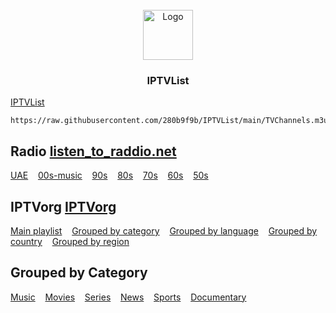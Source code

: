 <!-- PROJECT LOGO -->
<br />
<div align="center">
  <a href="https://280b9f9b.github.io/IPTVList/">
    <img src="https://280b9f9b.github.io/IPTV/Resource/main.png" alt="Logo" width="80" height="80">
  </a>

<h3 align="center">IPTVList</h3>
</div>

[IPTVList](https://280b9f9b.github.io/IPTVList/)

   ```
   https://raw.githubusercontent.com/280b9f9b/IPTVList/main/TVChannels.m3u
   ```

## Radio [listen_to_raddio.net](https://github.com/junguler/listen_to_raddio.net/tree/main?tab=readme-ov-file)

[UAE](https://280b9f9b.github.io/IPTVList/Radio/united-arab-emirates.html) &nbsp;&nbsp; [00s-music](https://280b9f9b.github.io/IPTVList/Radio/00s-music.html) &nbsp;&nbsp; [90s](https://280b9f9b.github.io/IPTVList/Radio/90s.html) &nbsp;&nbsp; [80s](https://280b9f9b.github.io/IPTVList/Radio/80s.html) &nbsp;&nbsp; [70s](https://280b9f9b.github.io/IPTVList/Radio/70s.html) &nbsp;&nbsp; [60s](https://280b9f9b.github.io/IPTVList/Radio/60s.html) &nbsp;&nbsp; [50s](https://280b9f9b.github.io/IPTVList/Radio/50s.html)



<!-- GETTING STARTED -->
## IPTVorg [IPTVorg](https://github.com/iptv-org/iptv)

[Main playlist](https://280b9f9b.github.io/IPTVList/List/IPTVorg/Main%20playlist.html) &nbsp;&nbsp; [Grouped by category](https://280b9f9b.github.io/IPTVList/List/IPTVorg/Grouped%20by%20category.html) &nbsp;&nbsp; [Grouped by language](https://280b9f9b.github.io/IPTVList/List/IPTVorg/Grouped%20by%20language.html) &nbsp;&nbsp; [Grouped by country](https://280b9f9b.github.io/IPTVList/List/IPTVorg/Grouped%20by%20country.html) &nbsp;&nbsp; [Grouped by region](https://280b9f9b.github.io/IPTVList/List/IPTVorg/Grouped%20by%20region.html)

<!-- GETTING STARTED -->
## Grouped by Category
[Music](https://280b9f9b.github.io/IPTVList/List/IPTVorg/Category/Music.html) &nbsp;&nbsp; [Movies](https://280b9f9b.github.io/IPTVList/List/IPTVorg/Category/Movies.html) &nbsp;&nbsp; [Series](https://280b9f9b.github.io/IPTVList/List/IPTVorg/Category/Series.html) &nbsp;&nbsp; [News](https://280b9f9b.github.io/IPTVList/List/IPTVorg/Category/News.html) &nbsp;&nbsp; [Sports](https://280b9f9b.github.io/IPTVList/List/IPTVorg/Category/Sports.html) &nbsp;&nbsp; [Documentary](https://280b9f9b.github.io/IPTVList/List/IPTVorg/Category/Documentary.html)
